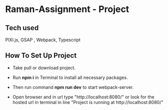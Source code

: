 # Raman-Assignment - Project

## Tech used

PIXI.js, GSAP , Webpack, Typescript

## How To Set Up Project

- Take pull or download project.

- Run **npm i** in Terminal to install all necessary packages.

- Then run command **npm run dev** to start webpack-server.

- Open browser and in url type "http://localhost:8080/" or look for the hosted url in terminal in line "Project is running at http://localhost:8080/"
